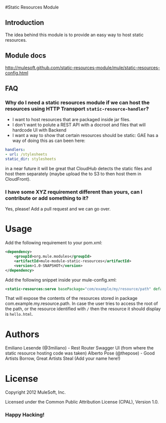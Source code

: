 #Static Resources Module

## Introduction
The idea behind this module is to provide an easy way to host static resources.

## Module docs
http://mulesoft.github.com/static-resources-module/mule/static-resources-config.html

## FAQ
### Why do I need a static resources module if we can host the resources using HTTP Transport `static-resource-handler`?

  * I want to host resources that are packaged inside jar files. 
  * I don't want to polute a REST API with a docroot and files that will hardcode UI with Backend
  * I want a way to show that certain resources should be static: GAE has a way of doing this as can been here:

  ```yaml
handlers:
- url: /stylesheets
  static_dir: stylesheets
  ```
  in a near future it will be great that CloudHub detects the static files and host them separately (maybe upload the to S3 to then host them in CloudFront).

### I have some XYZ requirement different than yours, can I contribute or add something to it?
Yes, please! Add a pull request and we can go over.

# Usage

Add the following requirement to your pom.xml:

```xml
<dependency>
    <groupId>org.mule.modules</groupId>
    <artifactId>mule-module-static-resources</artifactId>
    <version>1.0-SNAPSHOT</version>
</dependency>
```

Add the following snippet inside your mule-config.xml:

```xml
<static-resources:serve basePackage="com/example/my/resource/path" defaultResource="hello.html" />
```

That will expose the contents of the resources stored in package com.example.my.resource.path. In case the user tries to access the root of the path, or the resource identified with `/` then the resource it should display is `hello.html`.


# Authors
Emiliano Lesende (@3miliano) - Rest Router Swagger UI (from where the static resource hosting code was taken)
Alberto Pose (@thepose) - Good Artists Borrow, Great Artists Steal
(Add your name here!)

# License
Copyright 2012 MuleSoft, Inc.

Licensed under the Common Public Attribution License (CPAL), Version 1.0.

### Happy Hacking!

